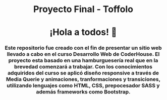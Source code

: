 <div>
    <h1 align="center">Proyecto Final - Toffolo</h1>
</div>
<div id="header" align="center">
    <h1 align="center"> ¡Hola a todos! 👋 </h1>
    <h3 align="center"> Este repositorio fue creado con el fin de presentar un sitio web llevado a cabo en el curso Desarrollo Web de CoderHouse. El proyecto esta basado en una hamburguesería real que en la brevedad comenzará a trabajar. Con los conocimientos adquiridos del curso se aplicó diseño responsive a través de Media Querie y animaciones, tranformaciones y transiciones, utilizando lenguajes como HTML, CSS, prepocesador SASS y además frameworks como Bootstrap.
</h3>
</div> 

</div>

